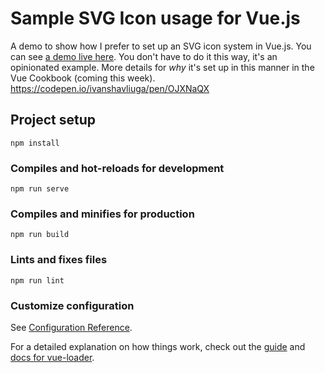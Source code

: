 # Sample SVG Icon usage for Vue.js

A demo to show how I prefer to set up an SVG icon system in Vue.js. You can see <a href="https://sdras.github.io/vue-sample-svg-icons/">a demo live here</a>. You don't have to do it this way, it's an opinionated example. More details for _why_ it's set up in this manner in the Vue Cookbook (coming this week).
https://codepen.io/ivanshavliuga/pen/OJXNaQX

## Project setup
```
npm install
```

### Compiles and hot-reloads for development
```
npm run serve
```

### Compiles and minifies for production
```
npm run build
```

### Lints and fixes files
```
npm run lint
```

### Customize configuration
See [Configuration Reference](https://cli.vuejs.org/config/).

For a detailed explanation on how things work, check out the [guide](http://vuejs-templates.github.io/webpack/) and [docs for vue-loader](http://vuejs.github.io/vue-loader).
